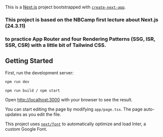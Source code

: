 This is a [Next.js](https://nextjs.org/) project bootstrapped with [`create-next-app`](https://github.com/vercel/next.js/tree/canary/packages/create-next-app).

### This project is based on the NBCamp first lecture about Next.js (24.3.11)

### to practice App Router and four Rendering Patterns (SSG, ISR, SSR, CSR) with a little bit of Tailwind CSS.

## Getting Started

First, run the development server:

```bash
npm run dev

npm run build / npm start
```

Open [http://localhost:3000](http://localhost:3000) with your browser to see the result.

You can start editing the page by modifying `app/page.tsx`. The page auto-updates as you edit the file.

This project uses [`next/font`](https://nextjs.org/docs/basic-features/font-optimization) to automatically optimize and load Inter, a custom Google Font.
